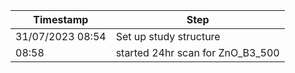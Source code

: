 Timestamp | Step
--- | ---
31/07/2023 08:54 | Set up study structure
08:58 | started 24hr scan for ZnO_B3_500 